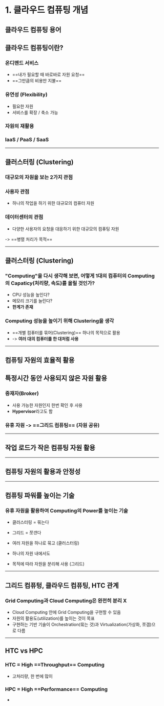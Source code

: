 # 1. 클라우드 컴퓨팅 개념

## **클라우드 컴퓨팅 용어**
## 클라우드 컴퓨팅이란?
### 온디맨드 서비스
- ==내가 필요할 때 바로바로 자원 요청==
- ==그만큼의 비용만 지불==

### 유연성 (Flexibility)
- 필요한 자원
- 서비스를 확장 / 축소 가능

### 자원의 재활용
### IaaS / PaaS / SaaS
---
## 클러스터링 (Clustering)
### 대규모의 자원을 보는 2가지 관점
### 사용자 관점
- 하나의 작업을 하기 위한 대규모의 컴퓨터 자원

### 데이터센터의 관점
- 다양한 사용자의 요청을 대응하기 위한 대규모의 컴퓨팅 자원

-> ==병렬 처리가 목적==

---
## 클러스터링 (Clustering)
### "Computing"을 다시 생각해 보면, 어떻게 1대의 컴퓨터의 Computing의 Capaticy(처리량, 속도)를 올릴 것인가?
- CPU 성능을 높인다?
- 메모리 크기를 늘린다?
- **한계가 존재**

### Computing 성능을 높이기 위해 Clustering을 생각
- ==개별 컴퓨터를 묶어(Clustering)== 하나의 목적으로 활용
- -> **여러 대의 컴퓨터를 한 대처럼 사용**

---
## **컴퓨팅 자원의 효율적 활용**
## 특정시간 동안 사용되지 않은 자원 활용
### 중재자(Broker)
- 사용 가능한 자원인지 한번 확인 후 사용
- **Hypervisor**라고도 함

### 유휴 자원 -> ==그리드 컴퓨팅== (자원 공유)

---
## 작업 로드가 작은 컴퓨팅 자원 활용
---
## 컴퓨팅 자원의 활용과 안정성
---
## 컴퓨팅 파워를 높이는 기술
### 유휴 자원을 활용하여 Computing의 Power를 높이는 기술
- 클러스터링 = 묶는다 
- 그리드 = 쪼갠다

- 여러 자원을 하나로 묶고 (클러스터링)
- 하나의 자원 내에서도
- 목적에 따라 자원을 분리해 사용 (그리드)

---
## 그리드 컴퓨텅, 클라우드 컴퓨팅, HTC 관계
### Grid Computing과 Cloud Computing은 완전히 분리 X
- Cloud Computing 안에 Grid Computing을 구현할 수 있음
- 자원의 활용도(utilization)를 높이는 것이 목표
- 구현하는 기반 기술이 Orchestration(묶는 것)과 Virtualization(가상화, 쪼갬)으로 다름

---
## HTC vs HPC
### HTC = High ==Throughput== Computing
- 고처리량, 한 번에 많이
### HPC = High ==Performance== Computing
- 